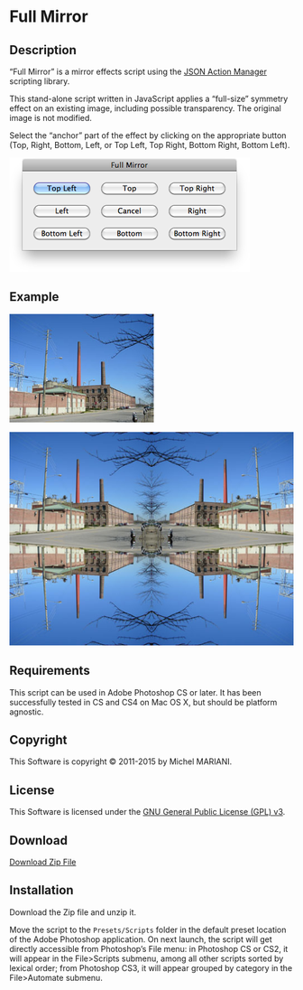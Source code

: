 # Full Mirror

## Description

“Full Mirror” is a mirror effects script using the [JSON Action Manager](/JSON-Action-Manager) scripting library.

This stand-alone script written in JavaScript applies a “full-size” symmetry effect on an existing image, including possible transparency. The original image is not modified.

Select the “anchor” part of the effect by clicking on the appropriate button (Top, Right, Bottom, Left, or Top Left, Top Right, Bottom Right, Bottom Left).

![Full Mirror Dialog (Mac OS X)](images/fullMirrorDialog1.png)

## Example

![Test Image](images/Test-Image.jpg)

![Full Mirror Top Left Example](images/Full-Mirror-Top-Left1.jpg)

## Requirements

This script can be used in Adobe Photoshop CS or later. It has been successfully tested in CS and CS4 on Mac OS X, but should be platform agnostic.

## Copyright

This Software is copyright © 2011-2015 by Michel MARIANI.

## License

This Software is licensed under the [GNU General Public License (GPL) v3](https://www.gnu.org/licenses/gpl.html).

## Download

[Download Zip File](/Downloads/Full-Mirror-4.0.zip)

## Installation

Download the Zip file and unzip it.

Move the script to the `Presets/Scripts` folder in the default preset location of the Adobe Photoshop application. On next launch, the script will get directly accessible from Photoshop’s File menu: in Photoshop CS or CS2, it will appear in the File>Scripts submenu, among all other scripts sorted by lexical order; from Photoshop CS3, it will appear grouped by category in the File>Automate submenu.
